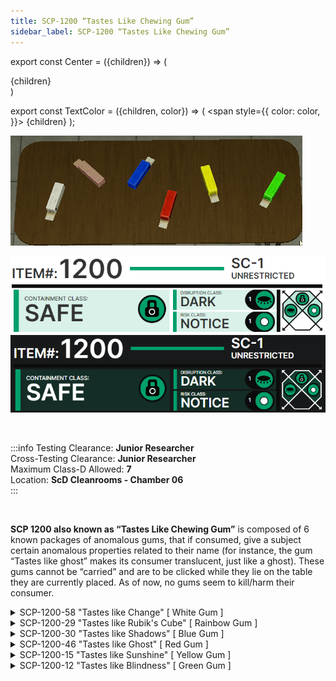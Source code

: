 ```yaml
---
title: SCP-1200 “Tastes Like Chewing Gum”
sidebar_label: SCP-1200 “Tastes Like Chewing Gum”
---
```


export const Center = ({children}) => (
   <div
      style={{
         "textAlign": "center"
      }}>
      {children}
   </div>
)

export const TextColor = ({children, color}) => (
<span
style={{
      color: color,
    }}>
{children}
</span>
);

<div style={{textAlign: 'center'}}>

![image](../../images/SCP-1200.gif)

![image](../../images/ACS/LightMode/SCP-1200LM.png#gh-light-mode-only)![image](../../images/ACS/DarkMode/SCP-1200DM.png#gh-dark-mode-only)

</div>

<br />

:::info
Testing Clearance: <TextColor color="#735cff">**Junior Researcher**</TextColor> <br />
Cross-Testing Clearance: <TextColor color="#735cff">**Junior Researcher**</TextColor> <br />
Maximum Class-D Allowed: <TextColor color="#FF6A00">**7**</TextColor> <br />
Location: <TextColor color="#3161c1">**ScD Cleanrooms - Chamber 06**</TextColor> <br />
:::

<br/>

**SCP 1200 also known as “Tastes Like Chewing Gum”** is composed of 6 known packages of anomalous gums, that if consumed, give a subject certain anomalous properties related to their name (for instance, the gum “Tastes like ghost” makes its consumer translucent, just like a ghost). These gums cannot be “carried” and are to be clicked while they lie on the table they are currently placed. As of now, no gums seem to kill/harm their consumer.

<details>

<summary>SCP-1200-58 "Tastes like Change" [ White Gum ]</summary>

![](../../images/SCP-1200-White.png)

SCP-1200-58, also known as "Tastes like Change" is a harmless instance of SCP-1200. When consumed, the subject will grow and change in height, weight, shape, and form. Noted transformations include subjects becoming taller, skinny, buffer, heavier, and lighter. These effects do not damage the subject, and no other anomalous changes seem to take place.

</details>

<details>

<summary>SCP-1200-29 "Tastes like Rubik's Cube" [ Rainbow Gum ]</summary>

![](../../images/SCP-1200-Rainbow.gif)

SCP 1200-29, also known as “Tastes like Rubik's Cube” is another harmless instance of 1200. If consumed, the subject will shrink and its body will deform into bizarre proportions. These effects do not damage the subject and no other physical changes aside from deformation seem to take place.

![](../../images/SCP-1200-Rainbow-Effects.png)

</details>

<details>

<summary>SCP-1200-30 "Tastes like Shadows" [ Blue Gum ]</summary>

![](../../images/SCP-1200-Blue.png)

SCP-1200-30, also known as "Tastes like Shadows" will created what appear to be translucent clones of the consumer. They will assume a wedge position, and seem to follow the consumer around. They appear to have similar effects like SCP-1200-46 "Tastes like Ghost". The subject will not be harmed or injured in any way, and the clones will disappear when the subject has died or been terminated.

</details>

<details>

<summary>SCP-1200-46 "Tastes like Ghost" [ Red Gum ]</summary>

![](../../images/SCP-1200-Red.png)

The red instance of SCP 1200 makes anyone who consumes it somewhat translucent (although to a point where the naked eye can see said subject). The effects don’t seem to wear down nor to damage the subject under the effects of said gum.

![](../../images/SCP-1200-Red-Effects.png)

</details>

<details>

<summary>SCP-1200-15 "Tastes like Sunshine" [ Yellow Gum ]</summary>

![](../../images/SCP-1200-Yellow.png)

The yellow gum is another instance of SCP 1200. Subjects who consume it start to emit intense white light, almost to a degree where the subject itself cannot be seen by other people staring at him. The gum’s effects seem to wear down if the red gum is consumed afterwards and do not damage the consumer.

![](../../images/SCP-1200-Yellow-Effects.png)

</details>

<details>

<summary>SCP-1200-12 "Tastes like Blindness" [ Green Gum ]</summary>

![](../../images/SCP-1200-Green.png)

When consumed, SCP-1200-12 will slightly blind the consumer with bright colors and light. No physical changes appear to occur, and no injuries or emotional changes occur either. In a sense, SCP-1200-12 is the opposite of SCP-1200-15. No other effects have been recorded or discovered.

</details>
